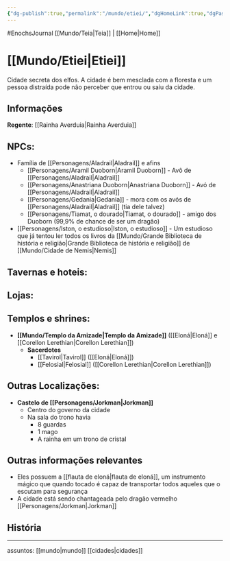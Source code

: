 ```yaml
---
{"dg-publish":true,"permalink":"/mundo/etiei/","dgHomeLink":true,"dgPassFrontmatter":false,"dgShowBacklinks":true,"dgShowLocalGraph":true}
---
```


#EnochsJournal 
[[Mundo/Teia|Teia]] | [[Home|Home]] 
# [[Mundo/Etiei|Etiei]]
Cidade secreta dos elfos.
A cidade é bem mesclada com a floresta e um pessoa distraída pode não perceber que entrou ou saiu da cidade.

## Informações
**Regente**: [[Rainha Averduia|Rainha Averduia]]

## **NPCs:**
- Família de [[Personagens/Aladrail|Aladrail]] e afins
	- [[Personagens/Aramil Duoborn|Aramil Duoborn]] - Avô de [[Personagens/Aladrail|Aladrail]]
	- [[Personagens/Anastriana Duoborn|Anastriana Duoborn]] - Avó de [[Personagens/Aladrail|Aladrail]]
	- [[Personagens/Gedania|Gedania]] - mora com os avós de [[Personagens/Aladrail|Aladrail]] (tia dele talvez)
	- [[Personagens/Tiamat, o dourado|Tiamat, o dourado]] - amigo dos Duoborn (99,9% de chance de ser um dragão)
- [[Personagens/Iston, o estudioso|Iston, o estudioso]] - Um estudioso que já tentou ler todos os livros da [[Mundo/Grande Biblioteca de história e religião|Grande Biblioteca de história e religião]] de [[Mundo/Cidade de Nemis|Nemis]]


## **Tavernas e hoteis:**

## **Lojas:**

## **Templos e shrines:**
- **[[Mundo/Templo da Amizade|Templo da Amizade]]** ([[Eloná|Eloná]] e [[Corellon Lerethian|Corellon Lerethian]])
	- **Sacerdotes**
		- [[Tavirol|Tavirol]] ([[Eloná|Eloná]])
		- [[Felosial|Felosial]] ([[Corellon Lerethian|Corellon Lerethian]])

## **Outras Localizações:**
- **Castelo de [[Personagens/Jorkman|Jorkman]]**
	- Centro do governo da cidade
	- Na sala do trono havia
		- 8 guardas
		- 1 mago
		- A rainha em um trono de cristal


## Outras informações relevantes
- Eles possuem a [[flauta de eloná|flauta de eloná]], um instrumento mágico que quando tocado é capaz de transportar todos aqueles que o escutam para segurança
- A cidade está sendo chantageada pelo dragão vermelho [[Personagens/Jorkman|Jorkman]]

## História

---
assuntos: [[mundo|mundo]] [[cidades|cidades]] 

